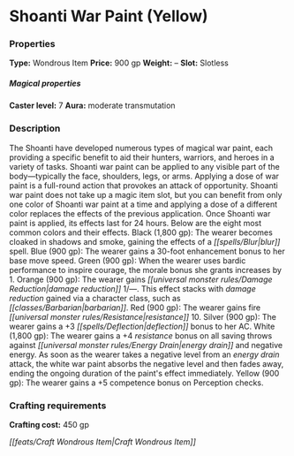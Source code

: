 ﻿---
Title: "Shoanti War Paint (Yellow)"
Type: "Wondrous Item"
Price: "900 gp"
Weight: "–"
Slot: "Slotless"
Caster level: "7"
Aura: "moderate transmutation"
Description: |
  "The Shoanti have developed numerous types of magical war paint, each providing a specific benefit to aid their hunters, warriors, and heroes in a variety of tasks. _Shoanti war paint_ can be applied to any visible part of the body—typically the face, shoulders, legs, or arms. Applying a dose of war paint is a full-round action that provokes an attack of opportunity. _Shoanti war paint_ does not take up a magic item slot, but you can benefit from only one color of _Shoanti war paint_ at a time and applying a dose of a different color replaces the effects of the previous application. Once _Shoanti war paint_ is applied, its effects last for 24 hours. Below are the eight most common colors and their effects. Black (1,800 gp): The wearer becomes cloaked in shadows and smoke, gaining the effects of a _blur_ spell. Blue (900 gp): The wearer gains a 30-foot enhancement bonus to her base move speed. Green (900 gp): When the wearer uses bardic performance to inspire courage, the morale bonus she grants increases by 1. Orange (900 gp): The wearer gains damage reduction 1/—. This effect stacks with damage reduction gained via a character class, such as barbarian. Red (900 gp): The wearer gains fire resistance 10. Silver (900 gp): The wearer gains a +3 deflection bonus to her AC. White (1,800 gp): The wearer gains a +4 resistance bonus on all saving throws against energy drain and negative energy. As soon as the wearer takes a negative level from an energy drain attack, the white war paint absorbs the negative level and then fades away, ending the ongoing duration of the paint's effect immediately. Yellow (900 gp): The wearer gains a +5 competence bonus on Perception checks."
Crafting cost: "450 gp"
Sources: "['Curse of the Crimson Throne (PFRPG)', 'Pathfinder #10: A History of Ashes']"
---

# Shoanti War Paint (Yellow)

### Properties

**Type:** Wondrous Item **Price:** 900 gp **Weight:** – **Slot:** Slotless

##### Magical properties

**Caster level:** 7 **Aura:** moderate transmutation

### Description

The Shoanti have developed numerous types of magical war paint, each providing a specific benefit to aid their hunters, warriors, and heroes in a variety of tasks. Shoanti war paint can be applied to any visible part of the body—typically the face, shoulders, legs, or arms. Applying a dose of war paint is a full-round action that provokes an attack of opportunity. Shoanti war paint does not take up a magic item slot, but you can benefit from only one color of Shoanti war paint at a time and applying a dose of a different color replaces the effects of the previous application. Once Shoanti war paint is applied, its effects last for 24 hours. Below are the eight most common colors and their effects. Black (1,800 gp): The wearer becomes cloaked in shadows and smoke, gaining the effects of a _[[spells/Blur|blur]]_ spell. Blue (900 gp): The wearer gains a 30-foot enhancement bonus to her base move speed. Green (900 gp): When the wearer uses bardic performance to inspire courage, the morale bonus she grants increases by 1. Orange (900 gp): The wearer gains _[[universal monster rules/Damage Reduction|damage reduction]]_ 1/—. This effect stacks with _damage reduction_ gained via a character class, such as _[[classes/Barbarian|barbarian]]_. Red (900 gp): The wearer gains fire _[[universal monster rules/Resistance|resistance]]_ 10. Silver (900 gp): The wearer gains a +3 _[[spells/Deflection|deflection]]_ bonus to her AC. White (1,800 gp): The wearer gains a +4 _resistance_ bonus on all saving throws against _[[universal monster rules/Energy Drain|energy drain]]_ and negative energy. As soon as the wearer takes a negative level from an _energy drain_ attack, the white war paint absorbs the negative level and then fades away, ending the ongoing duration of the paint's effect immediately. Yellow (900 gp): The wearer gains a +5 competence bonus on Perception checks.

### Crafting requirements

**Crafting cost:** 450 gp

_[[feats/Craft Wondrous Item|Craft Wondrous Item]]_

